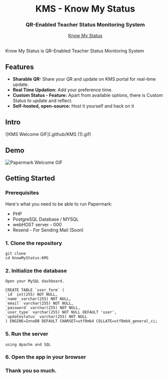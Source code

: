 <div align="center">
  <h1 align="center">KMS - Know My Status</h1>
  <h3>QR-Enabled Teacher Status Monitoring System</h3>

</div>

<div align="center">
  <a href="https://kmsknowmystatus.000webhostapp.com/">Know My Status</a>
</div>

<br/>

Know My Status is QR-Enabled Teacher Status Monitoring System 

## Features

- **Sharable QR:** Share your QR and update on KMS portal for real-time update.
- **Real Time Updation:** Add your preference time.
- **Custom Status - Feature:** Apart from available options, there is Custom Status to update and reflect.
- **Self-hosted, open-source:** Host it yourself and hack on it

## Intro

![KMS Welcome GIF](.github/KMS (1).gif)

## Demo

![Papermark Welcome GIF](.github/images/papermark-welcome.gif)

## Getting Started

### Prerequisites

Here's what you need to be able to run Papermark:

- PHP
- PostgreSQL Database / MYSQL
- webHOST server - 000
- Resend - For Sending Mail (Soon)

### 1. Clone the repository

```shell
git clone
cd KnowMyStatus-KMS
```

### 2. Initialize the database

```shell
Open your MySQL dashboard.

CREATE TABLE `user_form` (
`id` int(255) NOT NULL,
`name` varchar(255) NOT NULL,
`email` varchar(255) NOT NULL,
`password` varchar(255) NOT NULL,
`user_type` varchar(255) NOT NULL DEFAULT 'user',
`updatestatus` varchar(255) NOT NULL
) ENGINE=InnoDB DEFAULT CHARSET=utf8mb4 COLLATE=utf8mb4_general_ci;
```

### 5. Run the server

```shell
using Apache and SQL 
```

### 6. Open the app in your browser


### Thank you so much.


